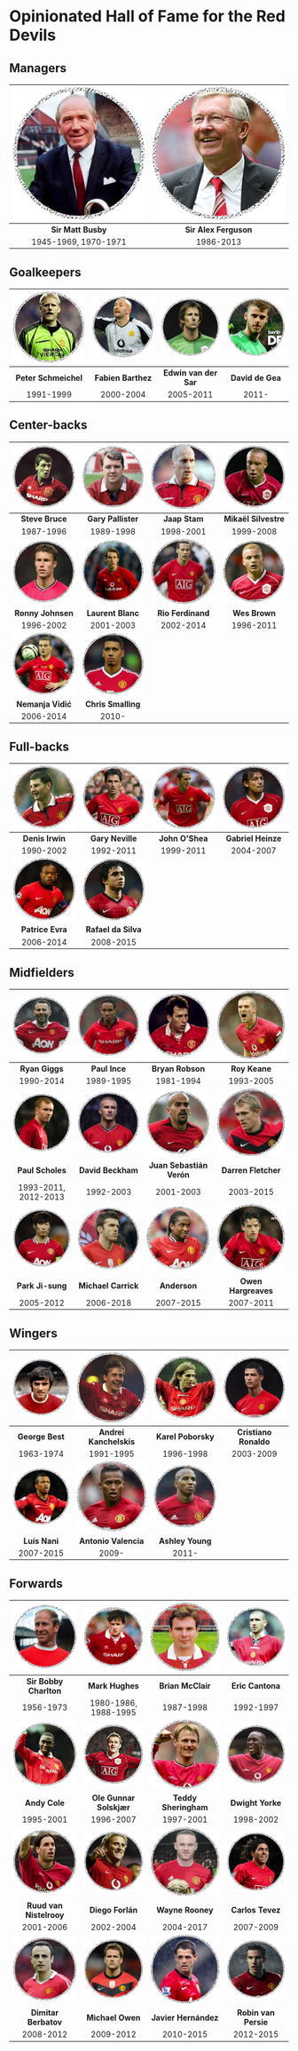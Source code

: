 # Opinionated Hall of Fame for the Red Devils

## Managers

![](managers/matt-busby.png) | ![](managers/alex-ferguson.png)
:---------------------------:|:------------------------------:
**Sir Matt Busby**           | **Sir Alex Ferguson**
1945-1969, 1970-1971         | 1986-2013

## Goalkeepers

![](gk/schmeichel.png) | ![](gk/barthez.png) | ![](gk/van-der-sar.png) | ![](gk/de-gea.png)
:---------------------:|:-------------------:|:-----------------------:|:-----------------:
**Peter Schmeichel**   | **Fabien Barthez**  | **Edwin van der Sar**   | **David de Gea**
1991-1999              | 2000-2004           | 2005-2011               | 2011-

## Center-backs

![](cb/bruce.png)   | ![](cb/pallister.png) | ![](cb/stam.png)      | ![](cb/silvestre.png)
:------------------:|:---------------------:|:---------------------:|:--------------------:
**Steve Bruce**     | **Gary Pallister**    | **Jaap Stam**         | **Mikaël Silvestre**
1987-1996           | 1989-1998             | 1998-2001             | 1999-2008
![](cb/johnsen.png) | ![](cb/blanc.png)     | ![](cb/ferdinand.png) | ![](cb/wes-brown.png)
**Ronny Johnsen**   | **Laurent Blanc**     | **Rio Ferdinand**     | **Wes Brown**
1996-2002           | 2001-2003             | 2002-2014             | 1996-2011
![](cb/vidic.png)   | ![](cb/smalling.png)
**Nemanja Vidić**   | **Chris Smalling**
2006-2014           | 2010-

## Full-backs

![](fb/irwin.png) | ![](fb/gary-neville.png) | ![](fb/o-shea.png) | ![](fb/heinze.png)
:----------------:|:------------------------:|:------------------:|:-----------------:
**Denis Irwin**   | **Gary Neville**         | **John O'Shea**    | **Gabriel Heinze**
1990-2002         | 1992-2011                | 1999-2011          | 2004-2007
![](fb/evra.png)  | ![](fb/rafael.png)
**Patrice Evra**  | **Rafael da Silva**
2006-2014         | 2008-2015

## Midfielders

![](mf/giggs.png)    | ![](mf/paul-ince.png) | ![](mf/bryan-robson.png) | ![](mf/roy-keane.png)
:-------------------:|:---------------------:|:------------------------:|:--------------------:
**Ryan Giggs**       | **Paul Ince**         | **Bryan Robson**         | **Roy Keane**
1990-2014            | 1989-1995             | 1981-1994                | 1993-2005
![](mf/scholes.png)  | ![](mf/beckham.png)   | ![](mf/veron.png)        | ![](mf/fletcher.png)
**Paul Scholes**     | **David Beckham**     | **Juan Sebastián Verón** | **Darren Fletcher**
1993-2011, 2012-2013 | 1992-2003             | 2001-2003                | 2003-2015
![](mf/park.png)     | ![](mf/carrick.png)   | ![](mf/anderson.png)     | ![](mf/hargreaves.png)
**Park Ji-sung**     | **Michael Carrick**   | **Anderson**             | **Owen Hargreaves**
2005-2012            | 2006-2018             | 2007-2015                | 2007-2011

## Wingers

![](wingers/george-best.png) | ![](wingers/kanchelskis.png) | ![](wingers/poborsky.png) | ![](wingers/ronaldo.png)
:---------------------------:|:----------------------------:|:-------------------------:|:-----------------------:
**George Best**              | **Andrei Kanchelskis**       | **Karel Poborsky**        | **Cristiano Ronaldo**
1963-1974                    | 1991-1995                    | 1996-1998                 | 2003-2009
![](wingers/nani.png)        | ![](wingers/valencia.png)    | ![](wingers/young.png)
**Luís Nani**                | **Antonio Valencia**         | **Ashley Young**
2007-2015                    | 2009-                        | 2011-

## Forwards

![](fw/bobby-charlton.png) | ![](fw/mark-hughes.png) | ![](fw/brian-mcclair.png) | ![](fw/cantona.png)
:-------------------------:|:-----------------------:|:-------------------------:|:------------------:
**Sir Bobby Charlton**     | **Mark Hughes**         | **Brian McClair**         | **Eric Cantona**
1956-1973                  | 1980-1986, 1988-1995    | 1987-1998                 | 1992-1997
![](fw/andy-cole.png)      | ![](fw/solskjaer.png)   | ![](fw/sheringham.png)    | ![](fw/yorke.png)
**Andy Cole**              | **Ole Gunnar Solskjær** | **Teddy Sheringham**      | **Dwight Yorke**
1995-2001                  | 1996-2007               | 1997-2001                 | 1998-2002
![](fw/van-nistelrooy.png) | ![](fw/forlan.png)      | ![](fw/rooney.png)        | ![](fw/tevez.png)
**Ruud van Nistelrooy**    | **Diego Forlán**        | **Wayne Rooney**          | **Carlos Tevez**
2001-2006                  | 2002-2004               | 2004-2017                 | 2007-2009
![](fw/berbatov.png)       | ![](fw/owen.png)        | ![](fw/chicharito.png)    | ![](fw/van-persie.png)
**Dimitar Berbatov**       | **Michael Owen**        | **Javier Hernández**      | **Robin van Persie**
2008-2012                  | 2009-2012               | 2010-2015                 | 2012-2015
